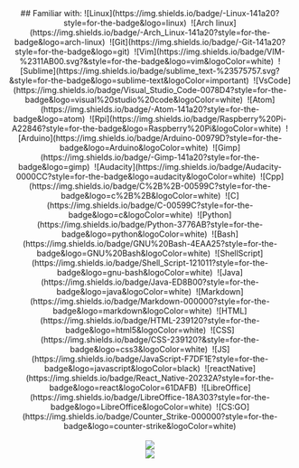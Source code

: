 <center>
## Familiar with:
![Linux](https://img.shields.io/badge/-Linux-141a20?style=for-the-badge&logo=linux)&nbsp;
![Arch linux](https://img.shields.io/badge/-Arch_Linux-141a20?style=for-the-badge&logo=arch-linux)&nbsp;
![Git](https://img.shields.io/badge/-Git-141a20?style=for-the-badge&logo=git)&nbsp;
![Vim](https://img.shields.io/badge/VIM-%2311AB00.svg?&style=for-the-badge&logo=vim&logoColor=white)&nbsp;
![Sublime](https://img.shields.io/badge/sublime_text-%23575757.svg?&style=for-the-badge&logo=sublime-text&logoColor=important)&nbsp;
![VsCode](https://img.shields.io/badge/Visual_Studio_Code-0078D4?style=for-the-badge&logo=visual%20studio%20code&logoColor=white)&nbsp;
![Atom](https://img.shields.io/badge/-Atom-141a20?style=for-the-badge&logo=atom)&nbsp;
![Rpi](https://img.shields.io/badge/Raspberry%20Pi-A22846?style=for-the-badge&logo=Raspberry%20Pi&logoColor=white)&nbsp;
![Arduino](https://img.shields.io/badge/Arduino-00979D?style=for-the-badge&logo=Arduino&logoColor=white)&nbsp;
![Gimp](https://img.shields.io/badge/-Gimp-141a20?style=for-the-badge&logo=gimp)&nbsp;
![Audacity](https://img.shields.io/badge/Audacity-0000CC?style=for-the-badge&logo=audacity&logoColor=white)&nbsp;
![Cpp](https://img.shields.io/badge/C%2B%2B-00599C?style=for-the-badge&logo=c%2B%2B&logoColor=white)&nbsp;
![C](https://img.shields.io/badge/C-00599C?style=for-the-badge&logo=c&logoColor=white)&nbsp;
![Python](https://img.shields.io/badge/Python-3776AB?style=for-the-badge&logo=python&logoColor=white)&nbsp;
![Bash](https://img.shields.io/badge/GNU%20Bash-4EAA25?style=for-the-badge&logo=GNU%20Bash&logoColor=white)&nbsp;
![ShellScript](https://img.shields.io/badge/Shell_Script-121011?style=for-the-badge&logo=gnu-bash&logoColor=white)&nbsp;
![Java](https://img.shields.io/badge/Java-ED8B00?style=for-the-badge&logo=java&logoColor=white)&nbsp;
![Markdown](https://img.shields.io/badge/Markdown-000000?style=for-the-badge&logo=markdown&logoColor=white)&nbsp;
![HTML](https://img.shields.io/badge/HTML-239120?style=for-the-badge&logo=html5&logoColor=white)&nbsp;
![CSS](https://img.shields.io/badge/CSS-239120?&style=for-the-badge&logo=css3&logoColor=white)&nbsp;
![JS](https://img.shields.io/badge/JavaScript-F7DF1E?style=for-the-badge&logo=javascript&logoColor=black)&nbsp;
![reactNative](https://img.shields.io/badge/React_Native-20232A?style=for-the-badge&logo=react&logoColor=61DAFB)&nbsp;
![LibreOffice](https://img.shields.io/badge/LibreOffice-18A303?style=for-the-badge&logo=LibreOffice&logoColor=white)&nbsp;
![CS:GO](https://img.shields.io/badge/Counter_Strike-000000?style=for-the-badge&logo=counter-strike&logoColor=white)

<br>
<br>
<img src="https://img.shields.io/github/followers/am-shm.svg?style=social&label=Follow&maxAge=2592000">
<br>
<img src="https://github-readme-stats.vercel.app/api?username=am-shm&theme=blue-green">
</center>
